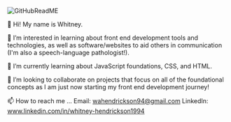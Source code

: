 ![GitHubReadME](https://user-images.githubusercontent.com/109315304/181862985-198f525e-a3e3-47dd-ba6e-902bf25c532c.png)


👋 Hi! My name is Whitney. 

👀 I’m interested in learning about front end development tools and technologies, as well as software/websites to aid others in communication (I'm also a speech-language pathologist!).

🌱 I’m currently learning about JavaScript foundations, CSS, and HTML. 

💞️ I’m looking to collaborate on projects that focus on all of the foundational concepts as I am just now starting my front end development journey!

📫 How to reach me ...
   Email: wahendrickson94@gmail.com
      LinkedIn: www.linkedin.com/in/whitney-hendrickson1994

